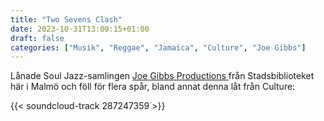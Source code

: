 ```yaml
---
title: "Two Sevens Clash"
date: 2023-10-31T13:00:15+01:00
draft: false
categories: ["Musik", "Reggae", "Jamaica", "Culture", "Joe Gibbs"]
---
```


Lånade Soul Jazz-samlingen [Joe Gibbs Productions ](https://soundsoftheuniverse.com/sjr/product/joe-gibbs-roots-culture-djs-and-the-birth-of-dancehall) från Stadsbiblioteket här i Malmö och föll för flera spår, bland annat denna låt från Culture:

{{< soundcloud-track 287247359 >}}
